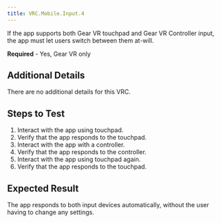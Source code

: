 ```yaml
---
title: VRC.Mobile.Input.4
---
```

If the app supports both Gear VR touchpad and Gear VR Controller input, the app must let users switch between them at-will.

**Required** - Yes, Gear VR only

## Additional Details

There are no additional details for this VRC.

## Steps to Test

1. Interact with the app using touchpad.
2. Verify that the app responds to the touchpad.
3. Interact with the app with a controller.
4. Verify that the app responds to the controller.
5. Interact with the app using touchpad again.
6. Verify that the app responds to the touchpad.
## Expected Result

The app responds to both input devices automatically, without the user having to change any settings.


